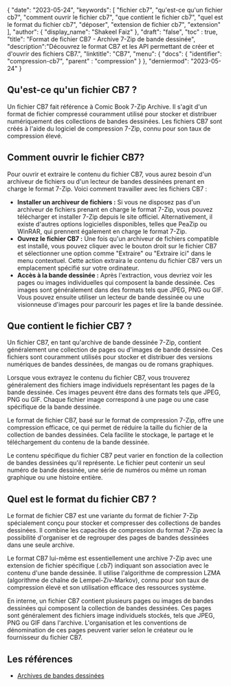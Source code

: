 {
"date": "2023-05-24",
  "keywords": [
"fichier cb7",
"qu'est-ce qu'un fichier cb7",
"comment ouvrir le fichier cb7",
"que contient le fichier cb7",
"quel est le format du fichier cb7",
"déposer",
"extension de fichier cb7",
"extension"
],
  "author": {
"display_name": "Shakeel Faiz"
},
"draft": "false",
"toc" : true,
"title": "Format de fichier CB7 - Archive 7-Zip de bande dessinée",
  "description":"Découvrez le format CB7 et les API permettant de créer et d'ouvrir des fichiers CB7.",
"linktitle": "CB7",
  "menu": {
    "docs": {
      "identifier": "compression-cb7",
"parent" : "compression"
}
},
"derniermod": "2023-05-24"
}

## Qu'est-ce qu'un fichier CB7 ?

Un fichier CB7 fait référence à Comic Book 7-Zip Archive. Il s'agit d'un format de fichier compressé couramment utilisé pour stocker et distribuer numériquement des collections de bandes dessinées. Les fichiers CB7 sont créés à l'aide du logiciel de compression 7-Zip, connu pour son taux de compression élevé.

## Comment ouvrir le fichier CB7?

Pour ouvrir et extraire le contenu du fichier CB7, vous aurez besoin d'un archiveur de fichiers ou d'un lecteur de bandes dessinées prenant en charge le format 7-Zip. Voici comment travailler avec les fichiers CB7 :

- **Installer un archiveur de fichiers :** Si vous ne disposez pas d'un archiveur de fichiers prenant en charge le format 7-Zip, vous pouvez télécharger et installer 7-Zip depuis le site officiel. Alternativement, il existe d'autres options logicielles disponibles, telles que PeaZip ou WinRAR, qui prennent également en charge le format 7-Zip.
- **Ouvrez le fichier CB7 :** Une fois qu'un archiveur de fichiers compatible est installé, vous pouvez cliquer avec le bouton droit sur le fichier CB7 et sélectionner une option comme "Extraire" ou "Extraire ici" dans le menu contextuel. Cette action extraira le contenu du fichier CB7 vers un emplacement spécifié sur votre ordinateur.
- **Accès à la bande dessinée :** Après l'extraction, vous devriez voir les pages ou images individuelles qui composent la bande dessinée. Ces images sont généralement dans des formats tels que JPEG, PNG ou GIF. Vous pouvez ensuite utiliser un lecteur de bande dessinée ou une visionneuse d'images pour parcourir les pages et lire la bande dessinée.

## Que contient le fichier CB7 ?

Un fichier CB7, en tant qu'archive de bande dessinée 7-Zip, contient généralement une collection de pages ou d'images de bande dessinée. Ces fichiers sont couramment utilisés pour stocker et distribuer des versions numériques de bandes dessinées, de mangas ou de romans graphiques.

Lorsque vous extrayez le contenu du fichier CB7, vous trouverez généralement des fichiers image individuels représentant les pages de la bande dessinée. Ces images peuvent être dans des formats tels que JPEG, PNG ou GIF. Chaque fichier image correspond à une page ou une case spécifique de la bande dessinée.

Le format de fichier CB7, basé sur le format de compression 7-Zip, offre une compression efficace, ce qui permet de réduire la taille du fichier de la collection de bandes dessinées. Cela facilite le stockage, le partage et le téléchargement du contenu de la bande dessinée.

Le contenu spécifique du fichier CB7 peut varier en fonction de la collection de bandes dessinées qu'il représente. Le fichier peut contenir un seul numéro de bande dessinée, une série de numéros ou même un roman graphique ou une histoire entière.

## Quel est le format du fichier CB7 ?

Le format de fichier CB7 est une variante du format de fichier 7-Zip spécialement conçu pour stocker et compresser des collections de bandes dessinées. Il combine les capacités de compression du format 7-Zip avec la possibilité d'organiser et de regrouper des pages de bandes dessinées dans une seule archive.

Le format CB7 lui-même est essentiellement une archive 7-Zip avec une extension de fichier spécifique (.cb7) indiquant son association avec le contenu d'une bande dessinée. Il utilise l'algorithme de compression LZMA (algorithme de chaîne de Lempel-Ziv-Markov), connu pour son taux de compression élevé et son utilisation efficace des ressources système.

En interne, un fichier CB7 contient plusieurs pages ou images de bandes dessinées qui composent la collection de bandes dessinées. Ces pages sont généralement des fichiers image individuels stockés, tels que JPEG, PNG ou GIF dans l'archive. L'organisation et les conventions de dénomination de ces pages peuvent varier selon le créateur ou le fournisseur du fichier CB7.

## Les références
* [Archives de bandes dessinées](https://en.wikipedia.org/wiki/Comic_book_archive)

